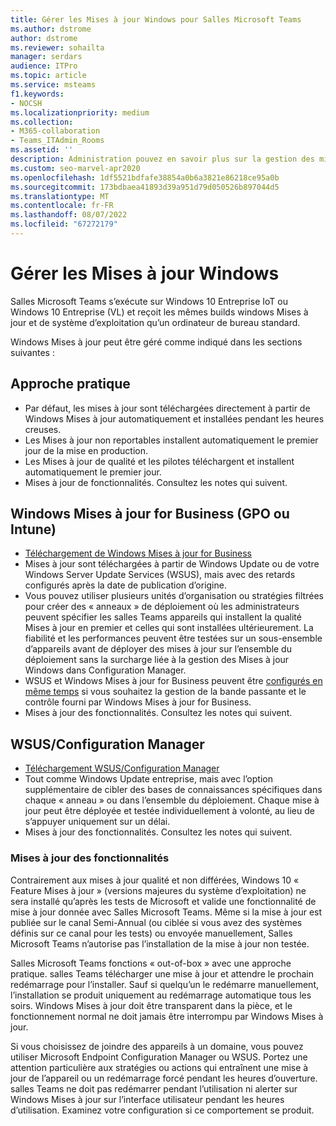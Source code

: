 ```yaml
---
title: Gérer les Mises à jour Windows pour Salles Microsoft Teams
ms.author: dstrome
author: dstrome
ms.reviewer: sohailta
manager: serdars
audience: ITPro
ms.topic: article
ms.service: msteams
f1.keywords:
- NOCSH
ms.localizationpriority: medium
ms.collection:
- M365-collaboration
- Teams_ITAdmin_Rooms
ms.assetid: ''
description: Administration pouvez en savoir plus sur la gestion des mises à jour des fonctionnalités Windows Mises à jour et Windows pour Salles Microsoft Teams.
ms.custom: seo-marvel-apr2020
ms.openlocfilehash: 1df5521bdfafe38854a0b6a3821e86218ce95a0b
ms.sourcegitcommit: 173bdbaea41893d39a951d79d050526b897044d5
ms.translationtype: MT
ms.contentlocale: fr-FR
ms.lasthandoff: 08/07/2022
ms.locfileid: "67272179"
---
```

# <a name="manage-windows-updates"></a>Gérer les Mises à jour Windows

Salles Microsoft Teams s’exécute sur Windows 10 Entreprise IoT ou Windows 10 Entreprise (VL) et reçoit les mêmes builds windows Mises à jour et de système d’exploitation qu’un ordinateur de bureau standard.

Windows Mises à jour peut être géré comme indiqué dans les sections suivantes :

## <a name="hands-off-approach"></a>Approche pratique 

- Par défaut, les mises à jour sont téléchargées directement à partir de Windows Mises à jour automatiquement et installées pendant les heures creuses.
- Les Mises à jour non reportables installent automatiquement le premier jour de la mise en production.
- Les Mises à jour de qualité et les pilotes téléchargent et installent automatiquement le premier jour.
- Mises à jour de fonctionnalités. Consultez les notes qui suivent.

## <a name="windows-updates-for-business-gpo-or-intune"></a>Windows Mises à jour for Business (GPO ou Intune)  

- [Téléchargement de Windows Mises à jour for Business](/windows/deployment/update/waas-manage-updates-wufb)
- Mises à jour sont téléchargées à partir de Windows Update ou de votre Windows Server Update Services (WSUS), mais avec des retards configurés après la date de publication d’origine.
- Vous pouvez utiliser plusieurs unités d’organisation ou stratégies filtrées pour créer des « anneaux » de déploiement où les administrateurs peuvent spécifier les salles Teams appareils qui installent la qualité Mises à jour en premier et celles qui sont installées ultérieurement. La fiabilité et les performances peuvent être testées sur un sous-ensemble d’appareils avant de déployer des mises à jour sur l’ensemble du déploiement sans la surcharge liée à la gestion des Mises à jour Windows dans Configuration Manager.
- WSUS et Windows Mises à jour for Business peuvent être [configurés en même temps](/windows/deployment/update/waas-integrate-wufb) si vous souhaitez la gestion de la bande passante et le contrôle fourni par Windows Mises à jour for Business.
- Mises à jour des fonctionnalités. Consultez les notes qui suivent.

## <a name="wsusconfiguration-manager"></a>WSUS/Configuration Manager

- [Téléchargement WSUS/Configuration Manager](/windows/deployment/update/waas-manage-updates-configuration-manager)
- Tout comme Windows Update entreprise, mais avec l’option supplémentaire de cibler des bases de connaissances spécifiques dans chaque « anneau » ou dans l’ensemble du déploiement. Chaque mise à jour peut être déployée et testée individuellement à volonté, au lieu de s’appuyer uniquement sur un délai.
- Mises à jour des fonctionnalités. Consultez les notes qui suivent.

### <a name="feature-updates"></a>Mises à jour des fonctionnalités

Contrairement aux mises à jour qualité et non différées, Windows 10 « Feature Mises à jour » (versions majeures du système d’exploitation) ne sera installé qu’après les tests de Microsoft et valide une fonctionnalité de mise à jour donnée avec Salles Microsoft Teams. Même si la mise à jour est publiée sur le canal Semi-Annual (ou ciblée si vous avez des systèmes définis sur ce canal pour les tests) ou envoyée manuellement, Salles Microsoft Teams n’autorise pas l’installation de la mise à jour non testée.

Salles Microsoft Teams fonctions « out-of-box » avec une approche pratique. salles Teams télécharger une mise à jour et attendre le prochain redémarrage pour l’installer. Sauf si quelqu’un le redémarre manuellement, l’installation se produit uniquement au redémarrage automatique tous les soirs. Windows Mises à jour doit être transparent dans la pièce, et le fonctionnement normal ne doit jamais être interrompu par Windows Mises à jour.

Si vous choisissez de joindre des appareils à un domaine, vous pouvez utiliser Microsoft Endpoint Configuration Manager ou WSUS. Portez une attention particulière aux stratégies ou actions qui entraînent une mise à jour de l’appareil ou un redémarrage forcé pendant les heures d’ouverture. salles Teams ne doit pas redémarrer pendant l’utilisation ni alerter sur Windows Mises à jour sur l’interface utilisateur pendant les heures d’utilisation. Examinez votre configuration si ce comportement se produit.

